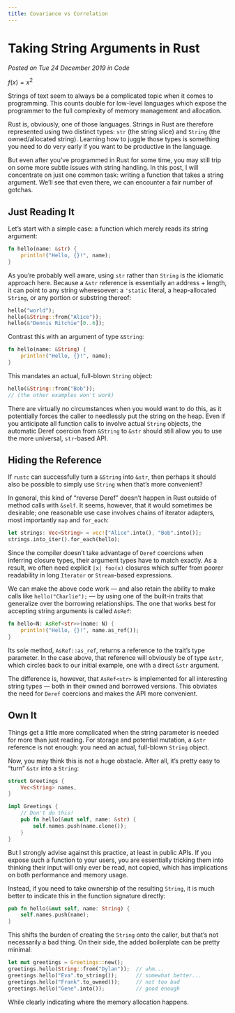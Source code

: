 ```yaml
---
title: Covariance vs Correlation
---
```


<script>
  import {math, display} from 'mathlifier';
</script>

# Taking String Arguments in Rust

*Posted on Tue 24 December 2019 in Code*

$f(x) = x^2$

Strings of text seem to always be a complicated topic when it comes to programming. This counts double for low-level languages which expose the programmer to the full complexity of memory management and allocation.

Rust is, obviously, one of those languages. Strings in Rust are therefore represented using two distinct types: `str` (the string slice) and `String` (the owned/allocated string). Learning how to juggle those types is something you need to do very early if you want to be productive in the language.

But even after you’ve programmed in Rust for some time, you may still trip on some more subtle issues with string handling. In this post, I will concentrate on just one common task: writing a function that takes a string argument. We’ll see that even there, we can encounter a fair number of gotchas.

## Just Reading It

Let’s start with a simple case: a function which merely reads its string argument:

```rust
fn hello(name: &str) {
    println!("Hello, {}!", name);
}
```

As you’re probably well aware, using `str` rather than `String` is the idiomatic approach here. Because a `&str` reference is essentially an address + length, it can point to any string wheresoever: a `'static` literal, a heap-allocated `String`, or any portion or substring thereof:

```rust
hello("world");
hello(&String::from("Alice"));
hello(&"Dennis Ritchie"[0..6]);
```

Contrast this with an argument of type `&String`:

```rust
fn hello(name: &String) {
    println!("Hello, {}!", name);
}
```

This mandates an actual, full-blown `String` object:

```rust
hello(&String::from("Bob"));
// (the other examples won't work)
```

There are virtually no circumstances when you would want to do this, as it potentially forces the caller to needlessly put the string on the heap. Even if you anticipate all function calls to involve actual `String` objects, the automatic Deref coercion from `&String` to `&str` should still allow you to use the more universal, `str`-based API.

## Hiding the Reference

If `rustc` can successfully turn a `&String` into `&str`, then perhaps it should also be possible to simply use `String` when that’s more convenient?

In general, this kind of “reverse Deref” doesn’t happen in Rust outside of method calls with `&self`. It seems, however, that it would sometimes be desirable; one reasonable use case involves chains of iterator adapters, most importantly `map` and `for_each`:

```rust
let strings: Vec<String> = vec!["Alice".into(), "Bob".into()];
strings.into_iter().for_each(hello);
```

Since the compiler doesn’t take advantage of `Deref` coercions when inferring closure types, their argument types have to match exactly. As a result, we often need explicit `|x| foo(x)` closures which suffer from poorer readability in long `Iterator` or `Stream`-based expressions.

We can make the above code work — and also retain the ability to make calls like `hello("Charlie");` — by using one of the built-in traits that generalize over the borrowing relationships. The one that works best for accepting string arguments is called `AsRef`:

```rust
fn hello<N: AsRef<str>>(name: N) {
    println!("Hello, {}!", name.as_ref());
}
```

Its sole method, `AsRef::as_ref`, returns a reference to the trait’s type parameter. In the case above, that reference will obviously be of type `&str`, which circles back to our initial example, one with a direct `&str` argument.

The difference is, however, that `AsRef<str>` is implemented for all interesting string types — both in their owned and borrowed versions. This obviates the need for `Deref` coercions and makes the API more convenient.

## Own It

Things get a little more complicated when the string parameter is needed for more than just reading. For storage and potential mutation, a `&str` reference is not enough: you need an actual, full-blown `String` object.

Now, you may think this is not a huge obstacle. After all, it’s pretty easy to “turn” `&str` into a `String`:

```rust
struct Greetings {
    Vec<String> names,
}

impl Greetings {
    // Don't do this!
    pub fn hello(&mut self, name: &str) {
        self.names.push(name.clone());
    }
}
```

But I strongly advise against this practice, at least in public APIs. If you expose such a function to your users, you are essentially tricking them into thinking their input will only ever be read, not copied, which has implications on both performance and memory usage.

Instead, if you need to take ownership of the resulting `String`, it is much better to indicate this in the function signature directly:

```rust
pub fn hello(&mut self, name: String) {
    self.names.push(name);
}
```

This shifts the burden of creating the `String` onto the caller, but that’s not necessarily a bad thing. On their side, the added boilerplate can be pretty minimal:

```rust
let mut greetings = Greetings::new();
greetings.hello(String::from("Dylan"));  // uhm...
greetings.hello("Eva".to_string());      // somewhat better...
greetings.hello("Frank".to_owned());     // not too bad
greetings.hello("Gene".into());          // good enough
```

While clearly indicating where the memory allocation happens.
